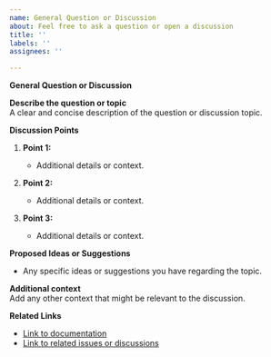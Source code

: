 ```yaml
---
name: General Question or Discussion
about: Feel free to ask a question or open a discussion
title: ''
labels: ''
assignees: ''

---
```


**General Question or Discussion**

**Describe the question or topic**  
A clear and concise description of the question or discussion topic.

**Discussion Points**  
1. **Point 1:**  
   - Additional details or context.
  
2. **Point 2:**  
   - Additional details or context.
  
3. **Point 3:**  
   - Additional details or context.

**Proposed Ideas or Suggestions**  
- Any specific ideas or suggestions you have regarding the topic.

**Additional context**  
Add any other context that might be relevant to the discussion.

**Related Links**  
- [Link to documentation](#)
- [Link to related issues or discussions](#)
